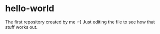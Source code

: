 # hello-world
The first repository created by me :-)
Just editing the file to see how that stuff works out.

